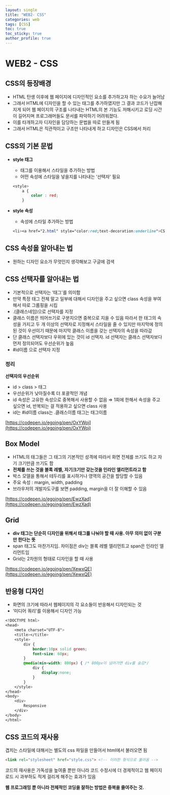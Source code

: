 ```yaml
---
layout: single
title: "WEB2- CSS"
categories: web
tags: [CSS]
toc: true
toc_sticky: true
author_profile: true
---
```

# WEB2 - CSS

## CSS의 등장배경

- HTML 탄생 이후에 웹 페이지에 디자인적인 요소를 추가하고자 하는 수요가 늘어남
- 그래서 HTML에 디자인을 할 수 있는 태그를 추가하였지만 그 결과 코드가 난잡해지게 되어 웹 페이지의 구조를 나타내는 HTML의 본 기능도 저해시키고 로딩 시간이 길어지며 프로그래머들도 문서를  파악하기 어려워졌다.
- 이를 타개하고자 디자인을 담당하는 문법을 따로 만들게 됨
- 그래서 HTML은 직관적이고 구조만 나타내게 하고 디자인은 CSS에서 처리

## CSS의 기본 문법

- **style 태그**
    - 태그를 이용해서 스타일을 추가하는 방법
    - 어떤 속성에 스타일을 넣을지를 나타내는 ‘선택자' 필요
    
    ```css
    <style>
    	a {
    		color : red;
    	}
    ```
    
- **style 속성**
    - 속성에 스타일 추가하는 방법
    
    ```css
    <li><a href="2.html" style="color:red;text-decoration:underline">CSS</a></li>
    ```
    

## CSS 속성을 알아내는 법

- 원하는 디자인 요소가 무엇인지 생각해보고 구글에 검색

## CSS 선택자를 알아내는 법

- 기본적으로 선택자는 ‘태그'를 의미함
- 만약 특정 태그 전체 말고 일부에 대해서 디자인을 주고 싶으면 class 속성을 부여해서 따로 그룹핑을 시킴
- .(클래스네임)으로 선택자를 지정
- 클래스 이름은 띄어쓰기로 구분지으면 중복으로 지을 수 있음 따라서 한 태그의 속성을 가지고 두 개 이상의 선택자로 지정해서 스타일을 줄 수 있지만 마지막에 정의된 것이 우선이기 때문에 마지막 클래스 이름을 갖는 선택자의 속성을 따라감
- 단 클래스 선택자보다 우위에 있는 것이 id 선택자. id 선택자는 클래스 선택자보다 먼저 정의되어도 우선순위가 높음
- #id이름 으로 선택자 지정

### 정리

**선택자의 우선순위**

- id > class > 태그
- 우선순위가 낮아질수록 더 포괄적인 개념
- id 속성은 고유한 속성으로 중복해서 사용할 수 없음 ⇒ 1회에 한해서 속성을 주고 싶으면 id, 반복되는 걸 적용하고 싶으면 class 사용
- id는 #id이름 class는 .클래스이름 태그는 태그이름

[https://codepen.io/egoing/pen/OxYWoj](https://codepen.io/egoing/pen/OxYWoj)

## Box Model

- HTML의 태그들은 그 태그의 기본적인 성격에 따라서 화면 전체를 쓰기도 하고 자기 크기만큼 쓰기도 함
- **전체를 쓰는 것을 블록 레벨, 자기크기만 갖는것을 인라인 엘리먼트라고 함**
- 박스 모델을 통해서 테두리를 표시하거나 영역의 공간을 할당할 수 있음
- 주요 속성 : margin, width, padding
- 브라우저의 개발자도구를 보면 padding, margin을 더 잘 이해할 수 있음

[https://codepen.io/egoing/pen/EwzXad](https://codepen.io/egoing/pen/EwzXad)

## Grid

- **div 태그는 단순히 디자인을 위해서 태그를 나눠야 할 때 사용. 아무 의미 없이 구분만 한다는 뜻**
- span 태그도 마찬가지임. 차이점은 div는 블록 레벨 엘리먼트고 span은 인라인 엘리먼트임
- Grid는 2차원의 형태로 디자인을 할 때 사용

[https://codepen.io/egoing/pen/XewxQE](https://codepen.io/egoing/pen/XewxQE)

## 반응형 디자인

- 화면의 크기에 따라서 웹페이지의 각 요소들이 반응해서 디자인되는 것
- ‘미디어 쿼리'를 이용해서 디자인 가능

```css
<!DOCTYPE html>
<head>
    <meta charset="UTF-8">
    <title></title>
    <style>
        div {
            border:10px solid green;
            font-size: 60px;
        }
        @media(min-width: 800px) { /* 800px이 넘어가면 div를 숨김*/
            div {
                display:none;
            }
        }
    </style>
</head>
<body>
    <div>
        Responsive
    </div>
</body>
</html>
```

## CSS 코드의 재사용

 겹치는 스타일에 대해서는 별도의 css 파일을 만들어서 html에서 불러오면 됨

 

```html
<link rel="stylesheet" href="style.css"> <!-- 이러한 형식으로 불러옴 -->
```

코드의 재사용은 가독성을 높여줄 뿐만 아니라 코드 수정시에 더 경제적이고 웹 페이지 로드 시 과부하도 적게 걸리게 해주는 효과가 있음

**웹 프로그래밍 뿐 아니라 전체적인 코딩을 잘하는 방법은 중복을 줄여주는 것.**
